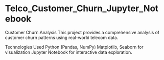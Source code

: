 # Telco_Customer_Churn_Jupyter_Notebook
Customer Churn Analysis This project provides a comprehensive analysis of customer churn patterns using real-world telecom data.

Technologies Used
Python (Pandas, NumPy)
Matplotlib, Seaborn for visualization
Jupyter Notebook for interactive data exploration.
